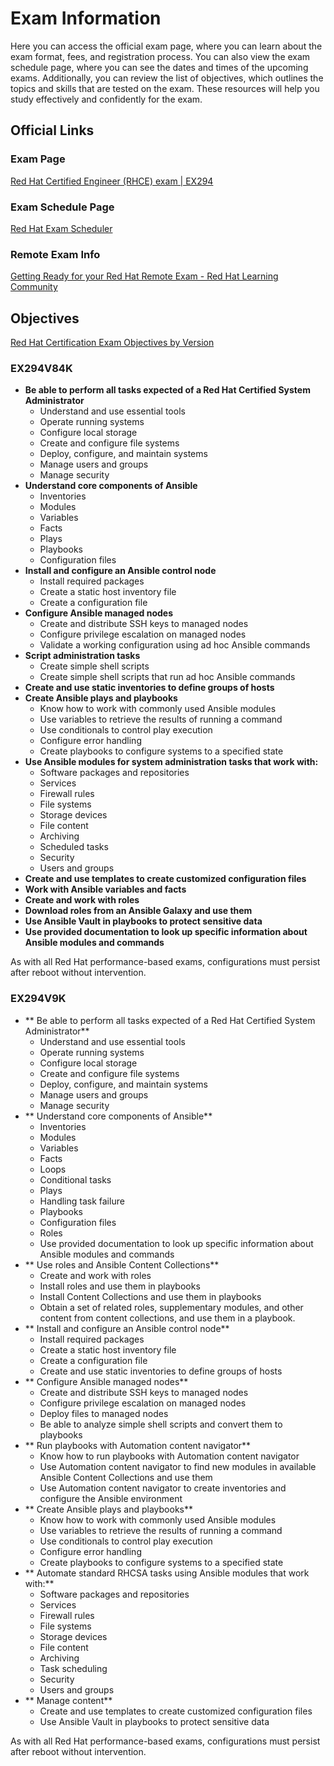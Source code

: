# Exam Information

Here you can access the official exam page, where you can learn about the exam format, fees, and registration process. You can also view the exam schedule page, where you can see the dates and times of the upcoming exams. Additionally, you can review the list of objectives, which outlines the topics and skills that are tested on the exam. These resources will help you study effectively and confidently for the exam.

## Official Links

### Exam Page

[Red Hat Certified Engineer (RHCE) exam | EX294](https://www.redhat.com/en/services/training/ex294-red-hat-certified-engineer-rhce-exam-red-hat-enterprise-linux-9)

### Exam Schedule Page

[Red Hat Exam Scheduler](https://rhtapps.redhat.com/individualexamscheduler/#/Dashboard)

### Remote Exam Info

[Getting Ready for your Red Hat Remote Exam - Red Hat Learning Community](https://learn.redhat.com/t5/Certification-Resources/Getting-Ready-for-your-Red-Hat-Remote-Exam/ba-p/33528)

## Objectives

[Red Hat Certification Exam Objectives by Version](https://training-lms.redhat.com/public_content/redhat/training/Red%20Hat%20Certification%20Exam%20Objectives%20by%20Version.pdf)

### EX294V84K

+ **Be able to perform all tasks expected of a Red Hat Certified System Administrator**
  + Understand and use essential tools
  + Operate running systems
  + Configure local storage
  + Create and configure file systems
  + Deploy, configure, and maintain systems
  + Manage users and groups
  + Manage security
+ **Understand core components of Ansible**
  + Inventories
  + Modules
  + Variables
  + Facts
  + Plays
  + Playbooks
  + Configuration files
+ **Install and configure an Ansible control node**
  + Install required packages
  + Create a static host inventory file
  + Create a configuration file
+ **Configure Ansible managed nodes**
  + Create and distribute SSH keys to managed nodes
  + Configure privilege escalation on managed nodes
  + Validate a working configuration using ad hoc Ansible commands
+ **Script administration tasks**
  + Create simple shell scripts
  + Create simple shell scripts that run ad hoc Ansible commands
+ **Create and use static inventories to define groups of hosts**
+ **Create Ansible plays and playbooks**
  + Know how to work with commonly used Ansible modules
  + Use variables to retrieve the results of running a command
  + Use conditionals to control play execution
  + Configure error handling
  + Create playbooks to configure systems to a specified state
+ **Use Ansible modules for system administration tasks that work with:**
  + Software packages and repositories
  + Services
  + Firewall rules
  + File systems
  + Storage devices
  + File content
  + Archiving
  + Scheduled tasks
  + Security
  + Users and groups
+ **Create and use templates to create customized configuration files**
+ **Work with Ansible variables and facts**
+ **Create and work with roles**
+ **Download roles from an Ansible Galaxy and use them**
+ **Use Ansible Vault in playbooks to protect sensitive data**
+ **Use provided documentation to look up specific information about Ansible modules and commands**

As with all Red Hat performance-based exams, configurations must persist after reboot without intervention.

### EX294V9K

+ ** Be able to perform all tasks expected of a Red Hat Certified System Administrator**
  +  Understand and use essential tools
  +  Operate running systems
  +  Configure local storage
  +  Create and configure file systems
  +  Deploy, configure, and maintain systems
  +  Manage users and groups
  +  Manage security
+ ** Understand core components of Ansible**
  +  Inventories
  +  Modules
  +  Variables
  +  Facts
  +  Loops
  +  Conditional tasks
  +  Plays
  +  Handling task failure
  +  Playbooks
  +  Configuration files
  +  Roles
  +  Use provided documentation to look up specific information about Ansible modules and commands
+ ** Use roles and Ansible Content Collections**
  +  Create and work with roles
  +  Install roles and use them in playbooks
  +  Install Content Collections and use them in playbooks
  +  Obtain a set of related roles, supplementary modules, and other content from content collections, and use them in a playbook.
+ ** Install and configure an Ansible control node**
  +  Install required packages
  +  Create a static host inventory file
  +  Create a configuration file
  +  Create and use static inventories to define groups of hosts
+ ** Configure Ansible managed nodes**
  +  Create and distribute SSH keys to managed nodes
  +  Configure privilege escalation on managed nodes
  +  Deploy files to managed nodes
  +  Be able to analyze simple shell scripts and convert them to playbooks
+ ** Run playbooks with Automation content navigator**
  +  Know how to run playbooks with Automation content navigator
  +  Use Automation content navigator to find new modules in available Ansible Content Collections and use them
  +  Use Automation content navigator to create inventories and configure the Ansible environment
+ ** Create Ansible plays and playbooks**
  +  Know how to work with commonly used Ansible modules
  +  Use variables to retrieve the results of running a command
  +  Use conditionals to control play execution
  +  Configure error handling
  +  Create playbooks to configure systems to a specified state
+ ** Automate standard RHCSA tasks using Ansible modules that work with:**
  +  Software packages and repositories
  +  Services
  +  Firewall rules
  +  File systems
  +  Storage devices
  +  File content
  +  Archiving
  +  Task scheduling
  +  Security
  +  Users and groups
+ ** Manage content**
  +  Create and use templates to create customized configuration files
  +  Use Ansible Vault in playbooks to protect sensitive data
  
As with all Red Hat performance-based exams, configurations must persist after reboot without intervention.
